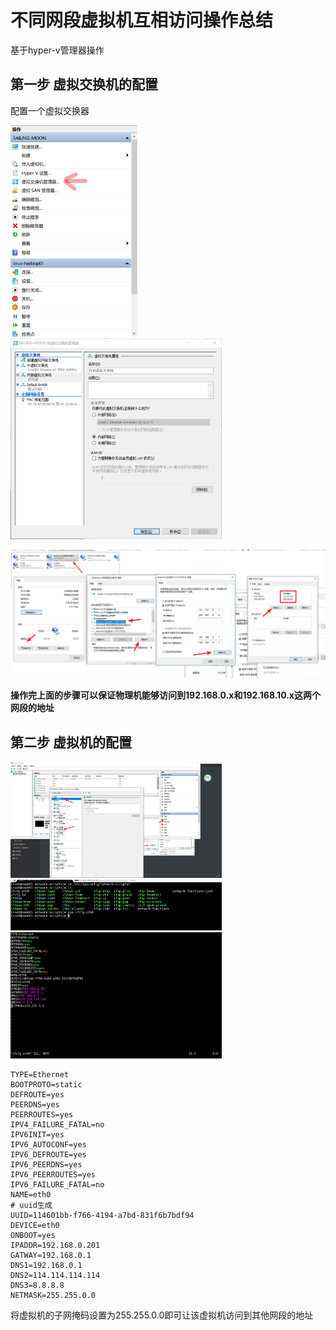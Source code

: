# 不同网段虚拟机互相访问操作总结

基于hyper-v管理器操作

## 第一步 虚拟交换机的配置

配置一个虚拟交换器

<img src="不同网段虚拟机之间的访问/img/image-20210305170207150.png" alt="image-20210305170207150" style="zoom:33%;" />

<img src="不同网段虚拟机之间的访问/img/image-20210305170000031.png" alt="image-20210305170000031" style="zoom: 33%;" />

![image-20210305170534769](不同网段虚拟机之间的访问/img/image-20210305170534769.png)

**操作完上面的步骤可以保证物理机能够访问到192.168.0.x和192.168.10.x这两个网段的地址**

## 第二步 虚拟机的配置

<img src="不同网段虚拟机之间的访问/img/image-20210305170824770.png" alt="image-20210305170824770" style="zoom:33%;" />

<img src="不同网段虚拟机之间的访问/img/image-20210305171213173.png" alt="image-20210305171213173" style="zoom:33%;" />

<img src="不同网段虚拟机之间的访问/img/image-20210305171315609.png" alt="image-20210305171315609" style="zoom:33%;" />

```properties
TYPE=Ethernet
BOOTPROTO=static
DEFROUTE=yes
PEERDNS=yes
PEERROUTES=yes
IPV4_FAILURE_FATAL=no
IPV6INIT=yes
IPV6_AUTOCONF=yes
IPV6_DEFROUTE=yes
IPV6_PEERDNS=yes
IPV6_PEERROUTES=yes
IPV6_FAILURE_FATAL=no
NAME=eth0
# uuid生成
UUID=114601bb-f766-4194-a7bd-831f6b7bdf94
DEVICE=eth0
ONBOOT=yes
IPADDR=192.168.0.201
GATWAY=192.168.0.1
DNS1=192.168.0.1
DNS2=114.114.114.114
DNS3=8.8.8.8
NETMASK=255.255.0.0
```

将虚拟机的子网掩码设置为255.255.0.0即可让该虚拟机访问到其他网段的地址
